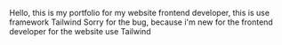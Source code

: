Hello, this is my portfolio for my website frontend developer, this is use framework Tailwind
Sorry for the bug, because i'm new for the frontend developer for the website use Tailwind 
